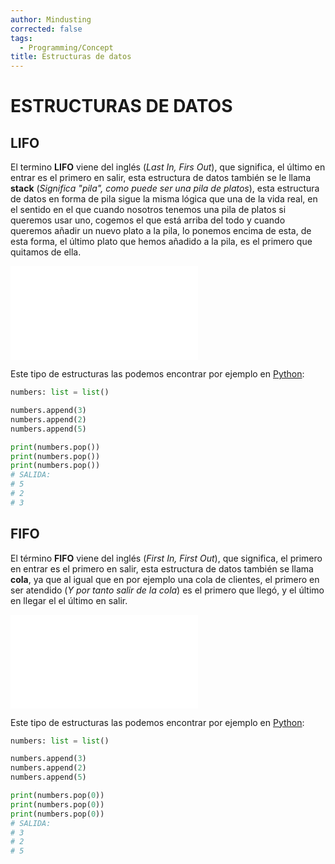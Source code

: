 ```yaml
---
author: Mindusting
corrected: false
tags:
  - Programming/Concept
title: Estructuras de datos
---
```


# ESTRUCTURAS DE DATOS

## LIFO

El termino **LIFO** viene del inglés (*Last In, Firs Out*), que significa, el último en entrar es el primero en salir, esta estructura de datos también se le llama **stack** (*Significa "pila", como puede ser una pila de platos*), esta estructura de datos en forma de pila sigue la misma lógica que una de la vida real, en el sentido en el que cuando nosotros tenemos una pila de platos si queremos usar uno, cogemos el que está arriba del todo y cuando queremos añadir un nuevo plato a la pila, lo ponemos encima de esta, de esta forma, el último plato que hemos añadido a la pila, es el primero que quitamos de ella.

![#center](drawing/lifo.md)

Este tipo de estructuras las podemos encontrar por ejemplo en [Python](../py/py.md):

```python
numbers: list = list()

numbers.append(3)
numbers.append(2)
numbers.append(5)

print(numbers.pop())
print(numbers.pop())
print(numbers.pop())
# SALIDA:
# 5
# 2
# 3
```

## FIFO

El término **FIFO** viene del inglés (*First In, First Out*), que significa, el primero en entrar es el primero en salir, esta estructura de datos también se llama **cola**, ya que al igual que en por ejemplo una cola de clientes, el primero en ser atendido (*Y por tanto salir de la cola*) es el primero que llegó, y el último en llegar el el último en salir.

![#center](drawing/fifo.md)

Este tipo de estructuras las podemos encontrar por ejemplo en [Python](../py/py.md):

```python
numbers: list = list()

numbers.append(3)
numbers.append(2)
numbers.append(5)

print(numbers.pop(0))
print(numbers.pop(0))
print(numbers.pop(0))
# SALIDA:
# 3
# 2
# 5
```
